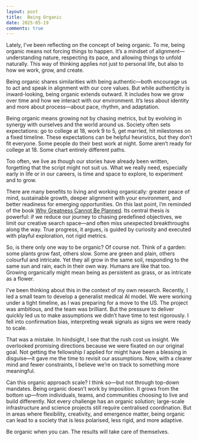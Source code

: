 ```yaml
---
layout: post
title:  Being Organic
date: 2025-05-19
comments: true
---
```


Lately, I’ve been reflecting on the concept of being organic. To me, being organic means not forcing things to happen. It’s a mindset of alignment—understanding nature, respecting its pace, and allowing things to unfold naturally. This way of thinking applies not just to personal life, but also to how we work, grow, and create.

Being organic shares similarities with being authentic—both encourage us to act and speak in alignment with our core values. But while authenticity is inward-looking, being organic extends outward. It includes how we grow over time and how we interact with our environment. It’s less about identity and more about process—about pace, rhythm, and adaptation.

Being organic means growing not by chasing metrics, but by evolving in synergy with ourselves and the world around us. Society often sets expectations: go to college at 18, work 9 to 5, get married, hit milestones on a fixed timeline. These expectations can be helpful heuristics, but they don’t fit everyone. Some people do their best work at night. Some aren’t ready for college at 18. Some chart entirely different paths.

Too often, we live as though our stories have already been written, forgetting that the script might not suit us. What we really need, especially early in life or in our careers, is time and space to explore,  to experiment and to grow.

There are many benefits to living and working organically: greater peace of mind, sustainable growth, deeper alignment with your environment, and better readiness for emerging opportunities. On this last point, I’m reminded of the book [Why Greatness Cannot Be Planned](https://www.google.com/search?client=safari&rls=en&q=Why+Greatness+Cannot+Be+Planned&ie=UTF-8&oe=UTF-8). Its central thesis is powerful: if we reduce our journey to chasing predefined objectives, we limit our creative search space—and often miss unexpected breakthroughs along the way. True progress, it argues, is guided by curiosity and executed with playful exploration, not rigid metrics.

So, is there only one way to be organic? Of course not. Think of a garden: some plants grow fast, others slow. Some are green and plain, others colourful and intricate. Yet they all grow in the same soil, responding to the same sun and rain, each in their own way. Humans are like that too. Growing organically might mean being as persistent as grass, or as intricate as a flower.

I’ve been thinking about this in the context of my own research. Recently, I led a small team to develop a generalist medical AI model. We were working under a tight timeline, as I was preparing for a move to the US. The project was ambitious, and the team was brilliant. But the pressure to deliver quickly led us to make assumptions we didn’t have time to test rigorously. I fell into confirmation bias, interpreting weak signals as signs we were ready to scale.

That was a mistake. In hindsight, I see that the rush cost us insight. We overlooked promising directions because we were fixated on our original goal. Not getting the fellowship I applied for might have been a blessing in disguise—it gave me the time to revisit our assumptions. Now, with a clearer mind and fewer constraints, I believe we’re on track to something more meaningful.

Can this organic approach scale? I think so—but not through top-down mandates. Being organic doesn’t work by imposition. It grows from the bottom up—from individuals, teams, and communities choosing to live and build differently. Not every challenge has an organic solution; large-scale infrastructure and science projects still require centralised coordination. But in areas where flexibility, creativity, and emergence matter, being organic can lead to a society that is less polarised, less rigid, and more adaptive.

Be organic when you can. The results will take care of themselves.
